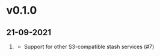 # v0.1.0
##  21-09-2021

1. [](#improved)
    * Support for other S3-compatible stash services (#7)
